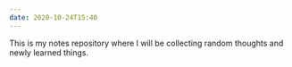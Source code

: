 ```yaml
---
date: 2020-10-24T15:40
---
```


This is my notes repository where I will be collecting random thoughts and newly learned things.
